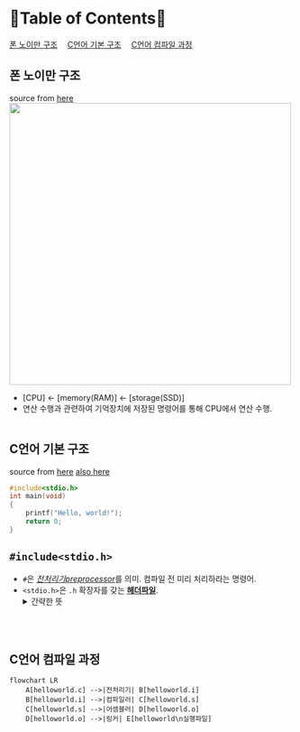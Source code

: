 📜Table of Contents📜
===
[폰 노이만 구조](#폰-노이만-구조)&emsp;
[C언어 기본 구조](#c언어-기본-구조)&emsp;
[C언어 컴파일 과정](#c언어-컴파일-과정)
<br>

## 폰 노이만 구조
source from [here](https://yoons2owo.tistory.com/5)<br>
<img src="https://github.com/redzzzi/C23summer/assets/127263392/325896ee-ed33-414a-a26c-ec66c8533207" width="500px"><br>
* [CPU] ← [memory(RAM)] ← [storage(SSD)]
* 연산 수행과 관련하여 기억장치에 저장된 명령어를 통해 CPU에서 연산 수행.
<br><br>

## C언어 기본 구조
source from [here](https://atomic0x90.github.io/c-language/2019/05/23/Characteristics-and-structure-of-language-C.html) [also here](https://m.blog.naver.com/PostView.naver?isHttpsRedirect=true&blogId=2000pansung&logNo=222135219204)
```C
#include<stdio.h>
int main(void)
{
    printf("Hello, world!");
    return 0;
}
```
```#include<stdio.h>```
--
* ```#```은  [*전처리기preprocessor*](https://ko.wikipedia.org/wiki/C_%EC%A0%84%EC%B2%98%EB%A6%AC%EA%B8%B0)를 의미. 컴파일 전 미리 처리하라는 명령어.
* ```<stdio.h>```은 ```.h``` 확장자를 갖는 [**헤더파일**](https://ko.wikipedia.org/wiki/%ED%97%A4%EB%8D%94_%ED%8C%8C%EC%9D%BC).
  <details>
  <summary>간략한 뜻</summary>
  <div markdown="1">
  소스 코드의 파일. 표준 라이브러리 함수가 전통적으로 헤더 파일 내에 선언됨.
  </details>


<br><br>

## C언어 컴파일 과정
```mermaid
flowchart LR
    A[helloworld.c] -->|전처리기| B[helloworld.i]
    B[helloworld.i] -->|컴파일러| C[helloworld.s]
    C[helloworld.s] -->|어셈블러| D[helloworld.o]
    D[helloworld.o] -->|링커| E[helloworld\n실행파일]
```

